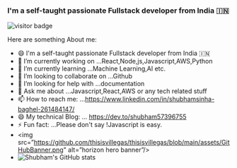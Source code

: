 

### I'm a self-taught passionate Fullstack developer from India 🇮🇳



![visitor badge](https://visitor-badge.glitch.me/badge?page_id=shubhambaghel34.visitor-badge)


Here are something About me:
- 😄 I'm a self-taught passionate Fullstack developer from India 🇮🇳
- 🔭 I’m currently working on ...React,Node,js,Javascript,AWS,Python
- 🌱 I’m currently learning ...Machine Learning,AI etc.
- 👯 I’m looking to collaborate on ...Github
- 🤔 I’m looking for help with ...documentation 
- 💬 Ask me about ...Javascript,React,AWS or any tech related stuff
- 📫 How to reach me: ...https://www.linkedin.com/in/shubhamsinha-baghel-261484147/            
- 😄 My technical Blog: ... https://dev.to/shubham57396755
- ⚡ Fun fact: ...Please don't say !Javascript is easy.
- <img src=”https://github.com/thisisvillegas/thisisvillegas/blob/main/assets/GitHubBanner.png" alt=”horizon hero banner”/>
- ![Shubham's GitHub stats](https://github-readme-stats.vercel.app/api?username=shubhambaghel34&show_icons=true&theme=radical)





 
